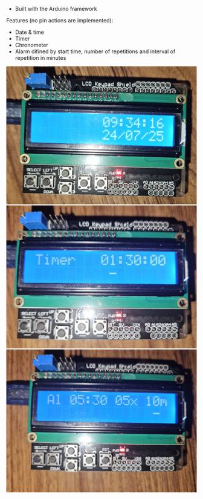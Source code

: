 - Built with the Arduino framework

Features (no pin actions are implemented):
- Date & time
- Timer
- Chronometer
- Alarm difined by start time, number of repetitions and interval of repetition in minutes

<p align="center" width="100%">
<img src="imgs/home.jpg">
<img src="imgs/timer.jpg">
<img src="imgs/alarm.jpg">
</p>
